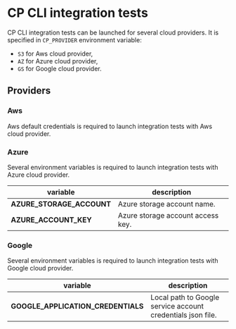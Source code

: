 # CP CLI integration tests

CP CLI integration tests can be launched for several cloud providers. 
It is specified in `CP_PROVIDER` environment variable:

- `S3` for Aws cloud provider,
- `AZ` for Azure cloud provider,
- `GS` for Google cloud provider.

## Providers

### Aws

Aws default credentials is required to launch integration tests with Aws cloud provider.

### Azure

Several environment variables is required to launch integration tests with Azure cloud provider.

| variable | description |
| -------- | ----------- |
| **AZURE_STORAGE_ACCOUNT** | Azure storage account name. |
| **AZURE_ACCOUNT_KEY** | Azure storage account access key. |

### Google

Several environment variables is required to launch integration tests with Google cloud provider.

| variable | description |
| -------- | ----------- |
| **GOOGLE_APPLICATION_CREDENTIALS** | Local path to Google service account credentials json file. |

